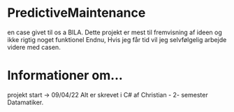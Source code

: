# PredictiveMaintenance
en case givet til os a BILA. Dette projekt er mest til fremvisning af ideen og ikke rigtig noget funktionel Endnu, Hvis jeg får tid vil jeg selvfølgelig arbejde videre med casen. 

# Informationer om...
projekt start -> 09/04/22
Alt er skrevet i C# af Christian - 2- semester Datamatiker. 
